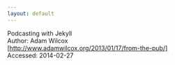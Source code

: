 ```yaml
---
layout: default
---
```

Podcasting with Jekyll  
Author: Adam Wilcox  
[http://www.adamwilcox.org/2013/01/17/from-the-pub/]  
Accessed: 2014-02-27  
